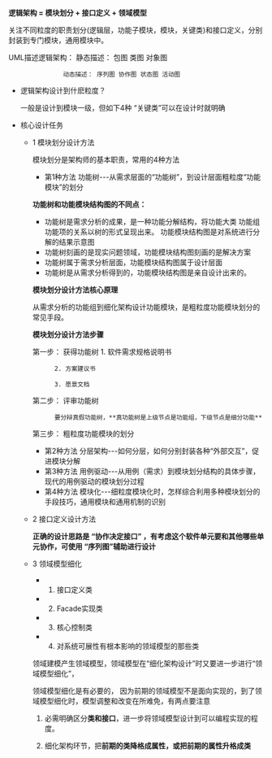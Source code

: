 **逻辑架构 = 模块划分 + 接口定义 + 领域模型**

关注不同粒度的职责划分(逻辑层，功能子模块，模块，关键类)和接口定义，分别封装到专门模块，通用模块中。

UML描述逻辑架构：   静态描述： 包图  类图  对象图

                   动态描述： 序列图 协作图 状态图 活动图
                   
* 逻辑架构设计到什麽粒度？
    
  一般是设计到模块一级，但如下4种 “关键类”可以在设计时就明确

* 核心设计任务

  * 1  模块划分设计方法
  
      模块划分是架构师的基本职责，常用的4种方法
      
    * 第1种方法 功能树---从需求层面的“功能树”，到设计层面粗粒度“功能模块”的划分

     **功能树和功能模块结构图的不同点：**
      
      * 功能树是需求分析的成果，是一种功能分解结构，将功能大类 功能组 功能项的关系以树的形式呈现出来。 功能模块结构图是对系统进行分解的结果示意图
      * 功能树刻画的是现实问题领域，功能模块结构图刻画的是解决方案
      * 功能树属于需求分析层面，功能模块结构图属于设计层面
      * 功能树是从需求分析得到的，功能模块结构图是亲自设计出来的。
      
     **模块划分设计方法核心原理**
     
       从需求分析的功能组到细化架构设计功能模块，是粗粒度功能模块划分的常见手段。      
      
     **模块划分设计方法步骤**
      
      第一步： 获得功能树
              1. 软件需求规格说明书
              
              2. 方案建议书
              
              3. 愿景文档
              
      第二步： 评审功能树
      
              要分辩真假功能树，**真功能树是上级节点是功能组，下级节点是细分功能**
              
      第三步： 粗粒度功能模块的划分
      
    * 第2种方法 分层架构---如何分层，如何分别封装各种“外部交互”，促进模块分解
    * 第3种方法 用例驱动---从用例（需求）到模块划分结构的具体步骤，现代的用例驱动的模块划分过程
    * 第4种方法 模块化---细粒度模块化时，怎样综合利用多种模块划分的手段技巧，通用模块和通用机制的识别
    
    
  * 2  接口定义设计方法
  
    **正确的设计思路是 “协作决定接口” ，有考虑这个软件单元要和其他哪些单元协作，可使用 “序列图”辅助进行设计**
  
  * 3  领域模型细化
      * 1. 接口定义类
      * 2. Facade实现类
      * 3. 核心控制类
      * 4. 对系统可展性有根本影响的领域模型的那些类

    领域建模产生领域模型，领域模型在“细化架构设计”时又要进一步进行“领域模型细化”，  

    领域模型细化是有必要的， 因为前期的领域模型不是面向实现的，到了领域模型细化时，模型调整和改变在所难免，有两点要注意
    
    1. 必需明确区分**类和接口**，进一步将领域模型设计到可以编程实现的程度。
    
    2. 细化架构环节，把**前期的类降格成属性，或把前期的属性升格成类**

      
    
  
  
  
